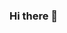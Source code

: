 ### Hi there 👋

<p align="center">
  <a href="https://www.youtube.com/channel/UCn2VFm7Fkd9cuSD6GIJw6mw?sub_confirmation=1">
  <img alt="youtube subscribers" title="Visit My Website" src="[https://img.shields.io/youtube/channel/subscribers/UCn2VFm7Fkd9cuSD6GIJw6mw?color=%23E05D44&label=SUBSCRIBE&logo=youtube&style=for-the-badge&labelColor=CE4630](https://img.shields.io/badge/Visit%20Website%20-%20%23684A52%20?style=for-the-badge
)/>
  </a>


<!--
**JacobSkilling-dot/JacobSkilling-dot** is a ✨ _special_ ✨ repository because its `README.md` (this file) appears on your GitHub profile.

Here are some ideas to get you started:

- 🔭 I’m currently working on ...
- 🌱 I’m currently learning ...
- 👯 I’m looking to collaborate on ...
- 🤔 I’m looking for help with ...
- 💬 Ask me about ...
- 📫 How to reach me: ...
- 😄 Pronouns: ...
- ⚡ Fun fact: ...
-->
